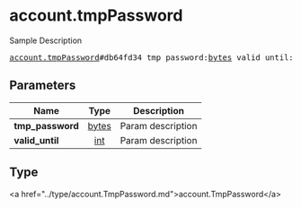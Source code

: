 # account.tmpPassword

Sample Description

<pre>
<a href="../constructor/account.tmpPassword.md">account.tmpPassword</a>#db64fd34 tmp_password:<a href="../type/bytes.md">bytes</a> valid_until:<a href="../type/int.md">int</a> = <a href="../type/account.TmpPassword.md">account.TmpPassword</a>;
</pre>

## Parameters

| Name | Type | Description |
|------|:----:|-------------|
| **tmp_password** | <a href="../type/bytes.md">bytes</a> | Param description |
| **valid_until** | <a href="../type/int.md">int</a> | Param description |

## Type

&lt;a href=&#34;../type/account.TmpPassword.md&#34;&gt;account.TmpPassword&lt;/a&gt;
